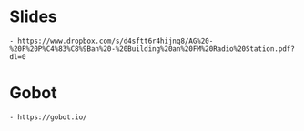 # Slides
    - https://www.dropbox.com/s/d4sftt6r4hijnq8/AG%20-%20F%20P%C4%83%C8%9Ban%20-%20Building%20an%20FM%20Radio%20Station.pdf?dl=0

# Gobot
    - https://gobot.io/